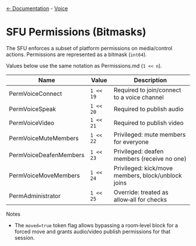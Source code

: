 [<- Documentation](../README.md) - [Voice](README.md)

# SFU Permissions (Bitmasks)

The SFU enforces a subset of platform permissions on media/control actions. Permissions are represented as a bitmask (`int64`).

Values below use the same notation as Permissions.md (`1 << n`).

| Name                    | Value     | Description |
|-------------------------|-----------|-------------|
| PermVoiceConnect        | `1 << 19` | Required to join/connect to a voice channel |
| PermVoiceSpeak          | `1 << 20` | Required to publish audio |
| PermVoiceVideo          | `1 << 21` | Required to publish video |
| PermVoiceMuteMembers    | `1 << 22` | Privileged: mute members for everyone |
| PermVoiceDeafenMembers  | `1 << 23` | Privileged: deafen members (receive no one) |
| PermVoiceMoveMembers    | `1 << 24` | Privileged: kick/move members, block/unblock joins |
| PermAdministrator       | `1 << 25` | Override: treated as allow‑all for checks |

Notes
- The `moved=true` token flag allows bypassing a room‑level block for a forced move and grants audio/video publish permissions for that session.
